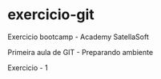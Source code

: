 # exercicio-git
Exercicio bootcamp - Academy SatellaSoft


Primeira aula de GIT - Preparando ambiente

Exercicio - 1
